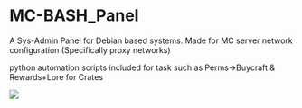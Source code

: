 # MC-BASH_Panel
A Sys-Admin Panel for Debian based systems. Made for MC server network configuration (Specifically proxy networks)

python automation scripts included for task such as Perms->Buycraft &  Rewards+Lore for Crates

![](https://imgur.com/a/rneNhrb)
